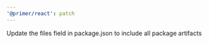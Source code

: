 ```yaml
---
'@primer/react': patch
---
```


Update the files field in package.json to include all package artifacts
